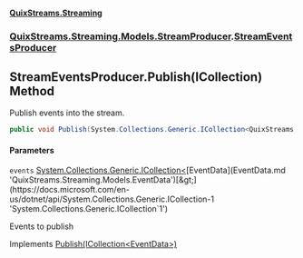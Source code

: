 #### [QuixStreams.Streaming](index.md 'index')
### [QuixStreams.Streaming.Models.StreamProducer](QuixStreams.Streaming.Models.StreamProducer.md 'QuixStreams.Streaming.Models.StreamProducer').[StreamEventsProducer](StreamEventsProducer.md 'QuixStreams.Streaming.Models.StreamProducer.StreamEventsProducer')

## StreamEventsProducer.Publish(ICollection<EventData>) Method

Publish events into the stream.

```csharp
public void Publish(System.Collections.Generic.ICollection<QuixStreams.Streaming.Models.EventData> events);
```
#### Parameters

<a name='QuixStreams.Streaming.Models.StreamProducer.StreamEventsProducer.Publish(System.Collections.Generic.ICollection_QuixStreams.Streaming.Models.EventData_).events'></a>

`events` [System.Collections.Generic.ICollection&lt;](https://docs.microsoft.com/en-us/dotnet/api/System.Collections.Generic.ICollection-1 'System.Collections.Generic.ICollection`1')[EventData](EventData.md 'QuixStreams.Streaming.Models.EventData')[&gt;](https://docs.microsoft.com/en-us/dotnet/api/System.Collections.Generic.ICollection-1 'System.Collections.Generic.ICollection`1')

Events to publish

Implements [Publish(ICollection&lt;EventData&gt;)](IStreamEventsProducer.Publish(ICollection_EventData_).md 'QuixStreams.Streaming.Models.StreamProducer.IStreamEventsProducer.Publish(System.Collections.Generic.ICollection<QuixStreams.Streaming.Models.EventData>)')